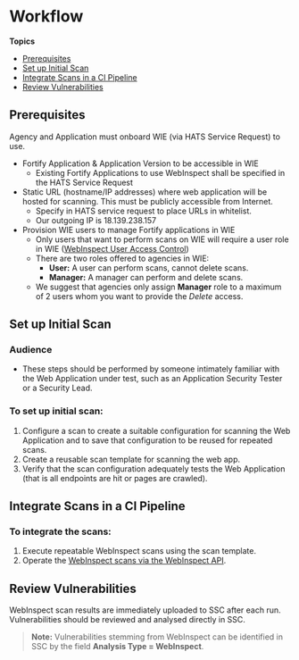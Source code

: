 # Workflow

**Topics**  

- [Prerequisites](#prerequisites)
- [Set up Initial Scan](#set-up-initial-scan)
- [Integrate Scans in a CI Pipeline](#integrate-scans-in-a-ci-pipeline)
- [Review Vulnerabilities](#review-vulnerabilities)

## Prerequisites

Agency and Application must onboard WIE (via HATS Service Request) to use. 

- Fortify Application & Application Version to be accessible in WIE
    - Existing Fortify Applications to use WebInspect shall be specified in the HATS Service Request
- Static URL (hostname/IP addresses) where web application will be hosted for scanning. This must be publicly accessible from Internet.
    - Specify in HATS service request to place URLs in whitelist.
    - Our outgoing IP is 18.139.238.157
- Provision WIE users to manage Fortify applications in WIE
    - Only users that want to perform scans on WIE will require a user role in WIE ([WebInspect User Access Control](webinspect-user-access-control))
    - There are two roles offered to agencies in WIE:
        - **User:** A user can perform scans, cannot delete scans.
        - **Manager:** A manager can perform and delete scans.
    - We suggest that agencies only assign **Manager** role to a maximum of 2 users whom you want to provide the *Delete* access.

## Set up Initial Scan

### Audience
- These steps should be performed by someone intimately familiar with the Web Application under test, such as an Application Security Tester or a Security Lead.


### To set up initial scan:
1. Configure a scan to create a suitable configuration for scanning the Web Application and to save that configuration to be reused for repeated scans.
2. Create a reusable scan template for scanning the web app.
3. Verify that the scan configuration adequately tests the Web Application (that is all endpoints are hit or pages are crawled). 

## Integrate Scans in a CI Pipeline

### To integrate the scans:
1. Execute repeatable WebInspect scans using the scan template.
1. Operate the [WebInspect scans via the WebInspect API](webinspect-scan-via-api).

## Review Vulnerabilities

WebInspect scan results are immediately uploaded to SSC after each run. Vulnerabilities should be reviewed and analysed directly in SSC.

>**Note:** Vulnerabilities stemming from WebInspect can be identified in SSC by the field **Analysis Type = WebInspect**.




